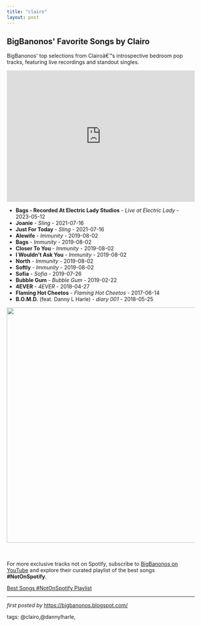 ```yaml
---
title: "clairo"
layout: post
---
```

<h2>BigBanonos' Favorite Songs by Clairo</h2> <!--Search Description-->
<p>BigBanonos' top selections from Clairoâ€™s introspective bedroom pop tracks, featuring live recordings and standout singles.</p> <!--Spotify Playlist Embed-->
<iframe allow="autoplay; clipboard-write; encrypted-media; fullscreen; picture-in-picture" allowfullscreen="" frameborder="0" height="352" loading="lazy" src="https://open.spotify.com/embed/playlist/4BiP2ZnajmXt2S92IsXowR?utm_source=generator" width="100%"></iframe> <!--Song Listings-->
<ul> <li><strong>Bags - Recorded At Electric Lady Studios</strong> - <em>Live at Electric Lady</em> - 2023-05-12</li> <li><strong>Joanie</strong> - <em>Sling</em> - 2021-07-16</li> <li><strong>Just For Today</strong> - <em>Sling</em> - 2021-07-16</li> <li><strong>Alewife</strong> - <em>Immunity</em> - 2019-08-02</li> <li><strong>Bags</strong> - <em>Immunity</em> - 2019-08-02</li> <li><strong>Closer To You</strong> - <em>Immunity</em> - 2019-08-02</li> <li><strong>I Wouldn't Ask You</strong> - <em>Immunity</em> - 2019-08-02</li> <li><strong>North</strong> - <em>Immunity</em> - 2019-08-02</li> <li><strong>Softly</strong> - <em>Immunity</em> - 2019-08-02</li> <li><strong>Sofia</strong> - <em>Sofia</em> - 2019-07-26</li> <li><strong>Bubble Gum</strong> - <em>Bubble Gum</em> - 2019-02-22</li> <li><strong>4EVER</strong> - <em>4EVER</em> - 2018-04-27</li> <li><strong>Flaming Hot Cheetos</strong> - <em>Flaming Hot Cheetos</em> - 2017-06-14</li> <li><strong>B.O.M.D.</strong> (feat. Danny L Harle) - <em>diary 001</em> - 2018-05-25</li>
</ul><div class="separator" ><a href="https://static.standard.co.uk/s3fs-public/thumbnails/image/2019/07/26/11/clairo-2607.jpg?width=1200&height=630&fit=crop" imageanchor="1"><img border="0" data-original-height="630" data-original-width="1200" height="630" src="https://static.standard.co.uk/s3fs-public/thumbnails/image/2019/07/26/11/clairo-2607.jpg?width=1200&height=630&fit=crop" width="1200" /></a></div><br /><div><br /></div> 

<!--Subscribe and Playlist Links-->
<div>
    <p>For more exclusive tracks not on Spotify, subscribe to <a href="https://www.youtube.com/@BigBanonos" target="_blank">BigBanonos on YouTube</a> and explore their curated playlist of the best songs <strong>#NotOnSpotify</strong>.</p>
    <p><a href="https://www.youtube.com/playlist?list=PLtuNtuTatqI0kFahUCbtbfenC_ET5O_tr" target="_blank">Best Songs #NotOnSpotify Playlist<br /></a></p></div>

<hr />

<p><em>first posted by</em> <a href="https://bigbanonos.blogspot.com/" rel="noopener" target="_new">https://bigbanonos.blogspot.com/</a></p>

<p>tags: @clairo,@dannylharle,</p>
